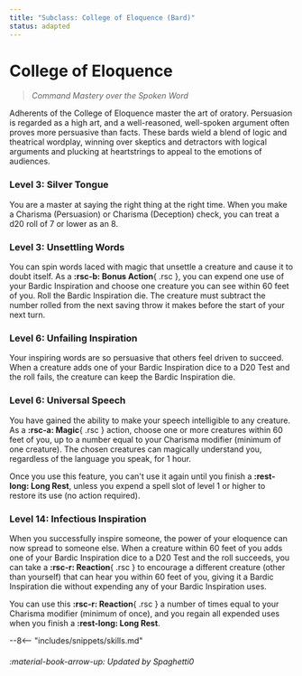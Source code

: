 ```yaml
---
title: "Subclass: College of Eloquence (Bard)"
status: adapted
---
```


<p style="display:none">
Command Mastery over the Spoken Word.
</p>

# College of Eloquence

> *Command Mastery over the Spoken Word*

Adherents of the College of Eloquence master the art of oratory. Persuasion is regarded as a high art, and a well-reasoned, well-spoken argument often proves more persuasive than facts. These bards wield a blend of logic and theatrical wordplay, winning over skeptics and detractors with logical arguments and plucking at heartstrings to appeal to the emotions of audiences.

### Level 3: Silver Tongue

You are a master at saying the right thing at the right time. When you make a Charisma (Persuasion) or Charisma (Deception) check, you can treat a d20 roll of 7 or lower as an 8.

### Level 3: Unsettling Words

You can spin words laced with magic that unsettle a creature and cause it to doubt itself. As a **:rsc-b: Bonus Action**{ .rsc }, you can expend one use of your Bardic Inspiration and choose one creature you can see within 60 feet of you. Roll the Bardic Inspiration die. The creature must subtract the number rolled from the next saving throw it makes before the start of your next turn.

### Level 6: Unfailing Inspiration

Your inspiring words are so persuasive that others feel driven to succeed. When a creature adds one of your Bardic Inspiration dice to a D20 Test and the roll fails, the creature can keep the Bardic Inspiration die.

### Level 6: Universal Speech

You have gained the ability to make your speech intelligible to any creature. As a **:rsc-a: Magic**{ .rsc } action, choose one or more creatures within 60 feet of you, up to a number equal to your Charisma modifier (minimum of one creature). The chosen creatures can magically understand you, regardless of the language you speak, for 1 hour.

Once you use this feature, you can't use it again until you finish a **:rest-long: Long Rest**, unless you expend a spell slot of level 1 or higher to restore its use (no action required).

### Level 14: Infectious Inspiration

When you successfully inspire someone, the power of your eloquence can now spread to someone else. When a creature within 60 feet of you adds one of your Bardic Inspiration dice to a D20 Test and the roll succeeds, you can take a **:rsc-r: Reaction**{ .rsc } to encourage a different creature (other than yourself) that can hear you within 60 feet of you, giving it a Bardic Inspiration die without expending any of your Bardic Inspiration uses.

You can use this **:rsc-r: Reaction**{ .rsc } a number of times equal to your Charisma modifier (minimum of once), and you regain all expended uses when you finish a **:rest-long: Long Rest**.

--8<-- "includes/snippets/skills.md"

###### :material-book-arrow-up: Updated by *Spaghetti0* 